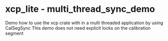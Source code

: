 # xcp_lite - multi_thread_sync_demo

Demo how to use the xcp crate with in a multi threaded application by using CalSegSync
This demo does not need explicit locks on the calibration segment


